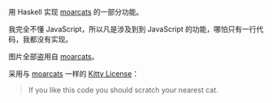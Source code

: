 用 Haskell 实现 [moarcats](https://github.com/flores/moarcats) 的一部分功能。

我完全不懂 JavaScript，所以凡是涉及到到 JavaScript 的功能，哪怕只有一行代码，我都没有实现。

图片全部盗用自 [moarcats](https://github.com/flores/moarcats)。

采用与 [moarcats](https://github.com/flores/moarcats) 一样的 [Kitty License](https://github.com/flores/moarcats#license)：

>  If you like this code you should scratch your nearest cat.
